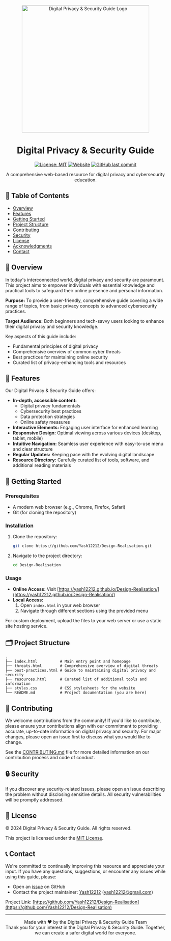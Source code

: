 <div align="center">
  <img src="https://encrypted-tbn0.gstatic.com/images?q=tbn:ANd9GcRAe-OgPE5riqHvKK8PUOdSV78nE5kAWzcc3A&s" alt="Digital Privacy & Security Guide Logo" width="400"/>

  # Digital Privacy & Security Guide

  [![License: MIT](https://img.shields.io/badge/License-MIT-yellow.svg)](https://opensource.org/licenses/MIT)
  [![Website](https://img.shields.io/website?url=https%3A%2F%2Fyash12212.github.io%2FDesign-Realisation%2F)](https://yash12212.github.io/Design-Realisation/)
  [![GitHub last commit](https://img.shields.io/github/last-commit/Yash12212/Design-Realisation)](https://github.com/Yash12212/Design-Realisation/commits/main)

  A comprehensive web-based resource for digital privacy and cybersecurity education.
</div>

## 📌 Table of Contents

- [Overview](#-overview)
- [Features](#-features)
- [Getting Started](#-getting-started)
- [Project Structure](#-project-structure)
- [Contributing](#-contributing)
- [Security](#-security)
- [License](#-license)
- [Acknowledgments](#-acknowledgments)
- [Contact](#-contact)

## 🌟 Overview

In today's interconnected world, digital privacy and security are paramount. This project aims to empower individuals with essential knowledge and practical tools to safeguard their online presence and personal information.

**Purpose:** To provide a user-friendly, comprehensive guide covering a wide range of topics, from basic privacy concepts to advanced cybersecurity practices.

**Target Audience:** Both beginners and tech-savvy users looking to enhance their digital privacy and security knowledge.

Key aspects of this guide include:
- Fundamental principles of digital privacy
- Comprehensive overview of common cyber threats
- Best practices for maintaining online security
- Curated list of privacy-enhancing tools and resources

## 🚀 Features

Our Digital Privacy & Security Guide offers:

- **In-depth, accessible content:**
  - Digital privacy fundamentals
  - Cybersecurity best practices
  - Data protection strategies
  - Online safety measures
- **Interactive Elements:** Engaging user interface for enhanced learning
- **Responsive Design:** Optimal viewing across various devices (desktop, tablet, mobile)
- **Intuitive Navigation:** Seamless user experience with easy-to-use menu and clear structure
- **Regular Updates:** Keeping pace with the evolving digital landscape
- **Resource Directory:** Carefully curated list of tools, software, and additional reading materials

## 🏁 Getting Started

### Prerequisites

- A modern web browser (e.g., Chrome, Firefox, Safari)
- Git (for cloning the repository)

### Installation

1. Clone the repository:
   ```bash
   git clone https://github.com/Yash12212/Design-Realisation.git
   ```
2. Navigate to the project directory:
   ```bash
   cd Design-Realisation
   ```

### Usage

- **Online Access:** Visit [https://yash12212.github.io/Design-Realisation/](https://yash12212.github.io/Design-Realisation/)
- **Local Access:** 
  1. Open `index.html` in your web browser
  2. Navigate through different sections using the provided menu

For custom deployment, upload the files to your web server or use a static site hosting service.

## 🗂 Project Structure

```
.
├── index.html          # Main entry point and homepage
├── threats.html        # Comprehensive overview of digital threats
├── best-practices.html # Guide to maintaining digital privacy and security
├── resources.html      # Curated list of additional tools and information
├── styles.css          # CSS stylesheets for the website
└── README.md           # Project documentation (you are here)
```

## 🤝 Contributing

We welcome contributions from the community! If you'd like to contribute, please ensure your contributions align with our commitment to providing accurate, up-to-date information on digital privacy and security. For major changes, please open an issue first to discuss what you would like to change.

See the [CONTRIBUTING.md](CONTRIBUTING.md) file for more detailed information on our contribution process and code of conduct.

## 🔒 Security

If you discover any security-related issues, please open an issue describing the problem without disclosing sensitive details. All security vulnerabilities will be promptly addressed.

## 📄 License

© 2024 Digital Privacy & Security Guide. All rights reserved. 

This project is licensed under the [MIT License](https://opensource.org/licenses/MIT).

## 📞 Contact

We're committed to continually improving this resource and appreciate your input. If you have any questions, suggestions, or encounter any issues while using this guide, please:

- Open an [issue](https://github.com/Yash12212/Design-Realisation/issues) on GitHub
- Contact the project maintainer: [Yash12212](https://github.com/Yash12212) (yash12212@gmail.com)

Project Link: [https://github.com/Yash12212/Design-Realisation](https://github.com/Yash12212/Design-Realisation)

---

<div align="center">
  Made with ❤️ by the Digital Privacy & Security Guide Team
  <br>
  Thank you for your interest in the Digital Privacy & Security Guide. Together, we can create a safer digital world for everyone.
</div>

